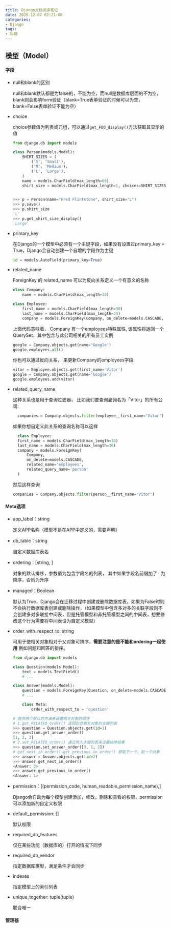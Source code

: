```yaml
---
title: Django文档阅读笔记
date: 2020-12-07 02:21:08
categories: 
- Django
tags:
- 后端
---
```

## 模型（Model）

#### 字段

- null和blank的区别

  null和blank默认都是为false的，不能为空，而null是数据库层面的不为空，blank则会影响form验证（blank=True表单验证的时候可以为空，blank=False表单验证不能为空）
<!--more-->
- choice

  choice参数值为列表或元组，可以通过`get_FOO_display()`方法获取其显示的值

  ```python
  from django.db import models
  
  class Person(models.Model):
      SHIRT_SIZES = (
          ('S', 'Small'),
          ('M', 'Medium'),
          ('L', 'Large'),
      )
      name = models.CharField(max_length=60)
      shirt_size = models.CharField(max_length=1, choices=SHIRT_SIZES)
    
  
  >>> p = Person(name="Fred Flintstone", shirt_size="L")
  >>> p.save()
  >>> p.shirt_size
  'L'
  >>> p.get_shirt_size_display()
  'Large'
  ```

- primary_key

  在Django的一个模型中必须有一个主键字段，如果没有设置过primary_key = True，Django会自动创建一个自增的字段作为主键

  ```python
  id = models.AutoField(primary_key=True)
  ```
- related_name

    ForeignKey 的 related_name 可以为反向关系定义一个有意义的名称
 
    ```python
    class Company:
        name = models.CharField(max_length=30)

    class Employee:
        first_name = models.CharField(max_length=30)
        last_name = models.CharField(max_length=30)
        company = models.ForeignKey(Company, on_delete=models.CASCADE, related_name='employees')
    ```
    上面代码意味着， Company 有一个employees特殊属性, 该属性将返回一个 QuerySet，其中包含与此公司相关的所有员工实例
    ```python
    google = Company.objects.get(name='Google')
    google.employees.all()
    ```
    你也可以通过反向关系， 来更新Company的employees字段.
    ```python
    vitor = Employee.objects.get(first_name='Vitor')
    google = Company.objects.get(name='Google')
    google.employees.add(vitor)
    ```
- related_query_name

  这种关系也是用于查询过滤器， 比如我们要查询雇佣名为「Vitor」的所有公司:

  ```python
    companies = Company.objects.filter(employee__first_name='Vitor')
  ```
  如果你想自定义此关系的查询名称可以这样
  ```python
    class Employee:
    first_name = models.CharField(max_length=30)
    last_name = models.CharField(max_length=30)
    company = models.ForeignKey(
        Company,
        on_delete=models.CASCADE,
        related_name='employees',
        related_query_name='person'
    )
  ```
  然后这样查询
  ```python
  companies = Company.objects.filter(person__first_name='Vitor')
  ```

#### Meta选项

- app_label：string

  定义APP名称（模型不是在APP中定义的，需要声明）

- db_table：string

  自定义数据库表名

- ordering：[string, ]

  对象的默认排序，参数值为包含字段名的列表， 其中如果字段名前缀加了`-` 为降序，否则为升序

- managed：Boolean

  默认为True，Django会在迁移过程中创建或删除数据库表，如果为False时则不会执行数据库表创建或删除操作，（如果模型中包含多对多的关联字段则不会创建多对多联接中间表，但是托管模型和非托管模型之间的中间表，想要修改这个行为需要将中间表设为自定义模型）

- order_with_respect_to: string

  可用于使相关对象相对于父对象可排序，**需要注意的是不能和ordering一起使用**  例如问题和回答的排序。

  ```python
  from django.db import models
  
  class Question(models.Model):
      text = models.TextField()
      # ...
  
  class Answer(models.Model):
      question = models.ForeignKey(Question, on_delete=models.CASCADE)
      # ...
  
      class Meta:
          order_with_respect_to = 'question'
  
  # 提供两个默认的方法来设置相关对象的顺序
  # 1.get_RELATED_order() 返回包含相关对象的主键列表
  >>> question = Question.objects.get(id=1)
  >>> question.get_answer_order()
  [1, 2, 3]
  # 2.set_RELATED_order() 通过传入主键列表来设置排序结果
  >>> question.set_answer_order([3, 1, 2])
  # get_next_in_order() get_previous_in_order() 获取下一个、前一个对象
  >>> answer = Answer.objects.get(id=2)
  >>> answer.get_next_in_order()
  <Answer: 3>
  >>> answer.get_previous_in_order()
  <Answer: 1>
  ```

- permission：[(permission_code, human_readable_permission_name),]

  Django会自动为每个模型创建添加，修改，删除和查看的权限，permission可以添加新的自定义权限

- default_permission: []

  默认权限

- required_db_features

  仅在某些功能（数据库的）打开的情况下同步

- required_db_vendor

  指定数据库类型，满足条件才会同步

- indexes

  指定模型上的索引列表

- unique_together: tuple(tuple)

  联合唯一

#### 管理器

